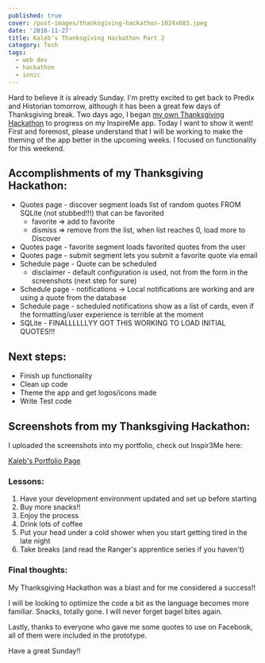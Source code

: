 ```yaml
---
published: true
cover: /post-images/thanksgiving-hackathon-1024x683.jpeg
date: '2016-11-27'
title: Kaleb's Thanksgiving Hackathon Part 2
category: Tech
tags:
  - web dev
  - hackathon
  - ionic
---
```

Hard to believe it is already Sunday. I'm pretty excited to get back to Predix and Historian tomorrow, although it has been a great few days of Thanksgiving break. Two days ago, I began [my own Thanksgiving Hackathon](https://kalebmckelvey.com/blog/kalebs-thanksgiving-hackathon-part-1) to progress on my InspireMe app. Today I want to show it went! First and foremost, please understand that I will be working to make the theming of the app better in the upcoming weeks. I focused on functionality for this weekend.

## Accomplishments of my Thanksgiving Hackathon:

  * Quotes page - discover segment loads list of random quotes FROM SQLite (not stubbed!!!) that can be favorited
    * favorite => add to favorite
    * dismiss => remove from the list, when list reaches 0, load more to Discover
  * Quotes page - favorite segment loads favorited quotes from the user
  * Quotes page - submit segment lets you submit a favorite quote via email
  * Schedule page - Quote can be scheduled
    * disclaimer - default configuration is used, not from the form in the screenshots (next step for sure)
  * Schedule page - notifications -> Local notifications are working and are using a quote from the database
  * Schedule page - scheduled notifications show as a list of cards, even if the formatting/user experience is terrible at the moment
  * SQLite - FINALLLLLLYY GOT THIS WORKING TO LOAD INITIAL QUOTES!!!

## Next steps:

  * Finish up functionality
  * Clean up code
  * Theme the app and get logos/icons made
  * Write Test code

## Screenshots from my Thanksgiving Hackathon:

I uploaded the screenshots into my portfolio, check out Inspir3Me here:

[Kaleb's Portfolio Page](https://kalebmckelvey.com/professional/portfolio)

### Lessons:

  1. Have your development environment updated and set up before starting
  2. Buy more snacks!!
  3. Enjoy the process
  4. Drink lots of coffee
  5. Put your head under a cold shower when you start getting tired in the late night
  6. Take breaks (and read the Ranger's apprentice series if you haven't)

### Final thoughts:

My Thanksgiving Hackathon was a blast and for me considered a success!! 

I will be looking to optimize the code a bit as the language becomes more familiar. Snacks, totally gone. I will never forget bagel bites again.

Lastly, thanks to everyone who gave me some quotes to use on Facebook, all of them were included in the prototype.

Have a great Sunday!!
